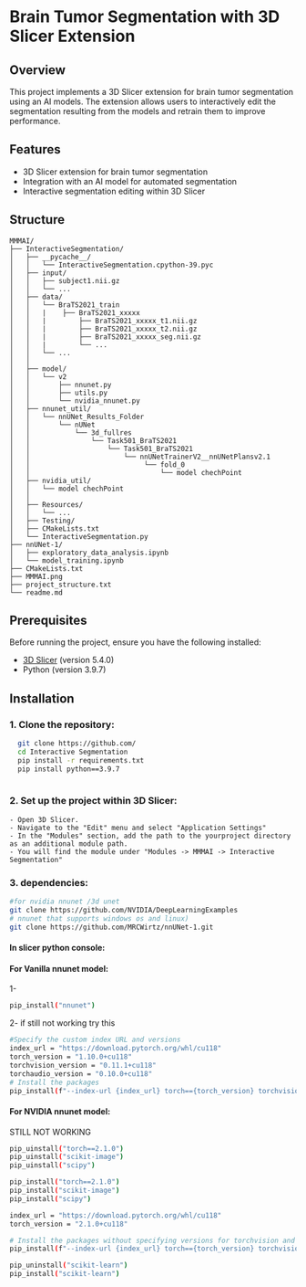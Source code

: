 # Brain Tumor Segmentation with 3D Slicer Extension

## Overview

This project implements a 3D Slicer extension for brain tumor segmentation using an AI models. The extension allows users to interactively edit the segmentation resulting from the models and retrain them to improve performance.

## Features

- 3D Slicer extension for brain tumor segmentation
- Integration with an AI model for automated segmentation
- Interactive segmentation editing within 3D Slicer
## Structure 
```
MMMAI/
├── InteractiveSegmentation/
│   ├── __pycache__/
│   │   └── InteractiveSegmentation.cpython-39.pyc
│   ├── input/
│   │   ├── subject1.nii.gz
│   │   └── ...
│   ├── data/
│   │   └── BraTS2021_train
│   │   |    ├── BraTS2021_xxxxx
│   │   |        ├── BraTS2021_xxxxx_t1.nii.gz
│   │   |        ├── BraTS2021_xxxxx_t2.nii.gz
│   │   |        ├── BraTS2021_xxxxx_seg.nii.gz
│   │   |        └── ...
│   │   └── ...
│   │
│   ├── model/
│   │   └── v2
│   │       ├── nnunet.py
│   │       ├── utils.py
│   │       └── nvidia_nnunet.py
│   ├── nnunet_util/
│   │   └── nnUNet_Results_Folder
│   │       └── nUNet
│   │           └── 3d_fullres
│   │               └── Task501_BraTS2021
│   │                   └── Task501_BraTS2021
│   │                       └── nnUNetTrainerV2__nnUNetPlansv2.1
│   │                            └── fold_0
│   │                                └── model chechPoint
│   ├── nvidia_util/
│   │   └── model chechPoint
│   │
│   ├── Resources/
│   │   └── ...
│   ├── Testing/
│   ├── CMakeLists.txt
│   └── InteractiveSegmentation.py
├── nnUNet-1/
│   ├── exploratory_data_analysis.ipynb
│   └── model_training.ipynb
├── CMakeLists.txt
├── MMMAI.png
├── project_structure.txt
└── readme.md
```
## Prerequisites

Before running the project, ensure you have the following installed:

-  [3D Slicer](https://download.slicer.org/) (version 5.4.0)
- Python (version 3.9.7)

## Installation

### 1. Clone the repository:

 ```bash
   git clone https://github.com/
   cd Interactive Segmentation
   pip install -r requirements.txt
   pip install python==3.9.7
    
```   

### 2. Set up the project within 3D Slicer:

    - Open 3D Slicer.
    - Navigate to the "Edit" menu and select "Application Settings"
    - In the "Modules" section, add the path to the yourproject directory as an additional module path.
    - You will find the module under "Modules -> MMMAI -> Interactive Segmentation"


### 3. dependencies:

```bash
#for nvidia nnunet /3d unet
git clone https://github.com/NVIDIA/DeepLearningExamples 
# nnunet that supports windows os and linux)
git clone https://github.com/MRCWirtz/nnUNet-1.git 
```
#### In slicer python console:

#### For Vanilla nnunet model:

1- 
```bash
pip_install("nnunet")
```
2- 
if still not working try this
```bash
#Specify the custom index URL and versions
index_url = "https://download.pytorch.org/whl/cu118"
torch_version = "1.10.0+cu118"
torchvision_version = "0.11.1+cu118"
torchaudio_version = "0.10.0+cu118"
# Install the packages
pip_install(f"--index-url {index_url} torch=={torch_version} torchvision=={torchvision_version} torchaudio=={torchaudio_version}")
```

#### For NVIDIA nnunet model:
STILL NOT WORKING
```bash
pip_uinstall("torch==2.1.0")
pip_uinstall("scikit-image")
pip_uinstall("scipy")
```

```bash
pip_install("torch==2.1.0")
pip_install("scikit-image")
pip_install("scipy")
```

```bash
index_url = "https://download.pytorch.org/whl/cu118"
torch_version = "2.1.0+cu118"

# Install the packages without specifying versions for torchvision and torchaudio
pip_install(f"--index-url {index_url} torch=={torch_version} torchvision torchaudio")
```
```bash
pip_uninstall("scikit-learn")
pip_install("scikit-learn")
```